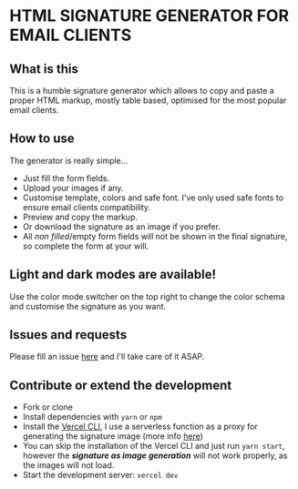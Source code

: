 # HTML SIGNATURE GENERATOR FOR EMAIL CLIENTS

## What is this

This is a humble signature generator which allows to copy and paste a proper HTML markup, mostly table based, optimised for the most popular email clients.

## How to use

The generator is really simple...

- Just fill the form fields.
- Upload your images if any.
- Customise template, colors and safe font. I've only used safe fonts to ensure email clients compatibility.
- Preview and copy the markup.
- Or download the signature as an image if you prefer.
- All _non filled_/empty form fields will not be shown in the final signature, so complete the form at your will.

## Light and dark modes are available!

Use the color mode switcher on the top right to change the color schema and customise the signature as you want.

## Issues and requests

Please fill an issue [here](https://github.com/beltranrengifo/html-email-signature-generator/issues) and I'll take care of it ASAP.

## Contribute or extend the development

- Fork or clone
- Install dependencies with `yarn` or `npm`
- Install the [Vercel CLI](https://vercel.com/docs/cli), I use a serverless function as a proxy for generating the signature image (more info [here](https://html2canvas.hertzen.com/proxy))
- You can skip the installation of the Vercel CLI and just run `yarn start`, however the **_signature as image generation_** will not work properly, as the images will not load.
- Start the development server: `vercel dev`
